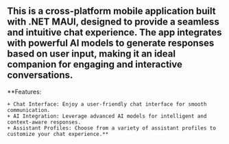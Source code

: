 ## This is a cross-platform mobile application built with .NET MAUI, designed to provide a seamless and intuitive chat experience. The app integrates with powerful AI models to generate responses based on user input, making it an ideal companion for engaging and interactive conversations.

**Features:
```
+ Chat Interface: Enjoy a user-friendly chat interface for smooth communication.
+ AI Integration: Leverage advanced AI models for intelligent and context-aware responses.
+ Assistant Profiles: Choose from a variety of assistant profiles to customize your chat experience.**
```
